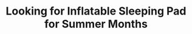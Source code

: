 ---
layout: community
category: community
title: "Looking for Inflatable Sleeping Pad for Summer Months"
description: "Looking for recommendations for an inflatable sleeping pad, doesn't need to have to have a particularly high R value as I'll only really be using it during the warmer months. Needs to be friendly to the wallet!"
isTopLevel: false
isSingleLevel: false
isArticle: false
datePublished: 2022-06-23 08:19:00 +0300
dateModified: 2022-06-23 08:19:00 +0300
published: false
---